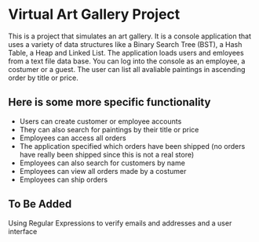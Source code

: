 # Virtual Art Gallery Project
This is a project that simulates an art gallery. It is a console application that uses a variety of data structures like a Binary Search Tree (BST), a Hash Table, a Heap and Linked List. The application loads users and emloyees from a text file data base. You can log into the console as an employee, a costumer or a guest. The user can list all avaliable paintings in ascending order by title or price. 

## Here is some more specific functionality

* Users can create customer or employee accounts
* They can also search for paintings by their title or price  
* Employees can access all orders
* The application specified which orders have been shipped (no orders have really been shipped since this is not a real store)
* Employees can also search for customers by name
* Employees can view all orders made by a costumer
* Employees can ship orders

## To Be Added 
Using Regular Expressions to verify emails and addresses and a user interface
